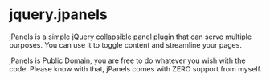 jquery.jpanels
==============

jPanels is a simple jQuery collapsible panel plugin that can serve multiple purposes. You can use it to toggle content and streamline your pages.

jPanels is Public Domain, you are free to do whatever you wish with the code. Please know with that, jPanels comes with ZERO support from myself.